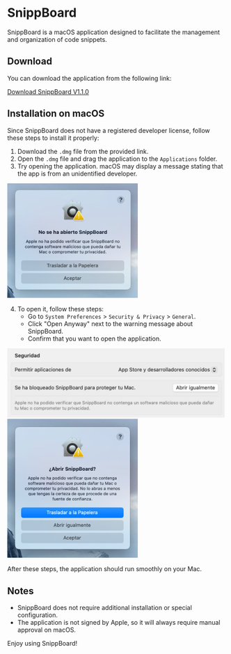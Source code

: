 # SnippBoard

SnippBoard is a macOS application designed to facilitate the management and organization of code snippets.

## Download

You can download the application from the following link:

[Download SnippBoard V1.1.0](https://github.com/SkillOnBoard/SnippBoardPublic/releases/download/v1.1.0/SnippBoard-1.1.0.dmg)

## Installation on macOS

Since SnippBoard does not have a registered developer license, follow these steps to install it properly:

1. Download the `.dmg` file from the provided link.
2. Open the `.dmg` file and drag the application to the `Applications` folder.
3. Try opening the application. macOS may display a message stating that the app is from an unidentified developer.

<img src="images/image.png" style="width: 300px" />

4. To open it, follow these steps:
   - Go to `System Preferences` > `Security & Privacy` > `General`.
   - Click "Open Anyway" next to the warning message about SnippBoard.
   - Confirm that you want to open the application.

<img src="images/image-1.png" style="width: 500px" />

<img src="images/image-2.png" style="width: 300px" />

After these steps, the application should run smoothly on your Mac.

## Notes
- SnippBoard does not require additional installation or special configuration.
- The application is not signed by Apple, so it will always require manual approval on macOS.

Enjoy using SnippBoard!

